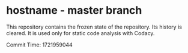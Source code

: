# hostname - master branch

This repository contains the frozen state of the repository.
Its history is cleared. It is used only for static code
analysis with Codacy.

Commit Time: 1721959044